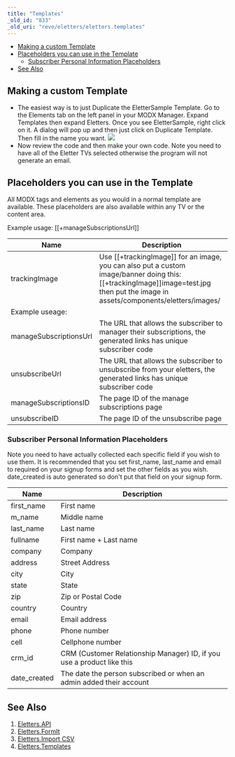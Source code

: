 ```yaml
---
title: "Templates"
_old_id: "833"
_old_uri: "revo/eletters/eletters.templates"
---
```


- [Making a custom Template](#Eletters.Templates-MakingacustomTemplate)
- [Placeholders you can use in the Template](#Eletters.Templates-PlaceholdersyoucanuseintheTemplate)
  - [Subscriber Personal Information Placeholders](#Eletters.Templates-SubscriberPersonalInformationPlaceholders)
- [See Also](#Eletters.Templates-SeeAlso)



## Making a custom Template

- The easiest way is to just Duplicate the EletterSample Template. Go to the Elements tab on the left panel in your MODX Manager. Expand Templates then expand Eletters. Once you see EletterSample, right click on it. A dialog will pop up and then just click on Duplicate Template. Then fill in the name you want. 
  ![](/download/attachments/39355138/duplicate.png?version=1&modificationDate=1335818884000)
- Now review the code and then make your own code. Note you need to have all of the Eletter TVs selected otherwise the program will not generate an email.

## Placeholders you can use in the Template

All MODX tags and elements as you would in a normal template are available. These placeholders are also available within any TV or the content area.

Example usage: \[\[+manageSubscriptionsUrl\]\]

| Name | Description |
|------|-------------|
| trackingImage | Use \[\[+trackingImage\]\] for an image, you can also put a custom image/banner doing this: \[\[+trackingImage\]\]image=test.jpg then put the image in assets/components/eletters/images/ 
Example useage: <img src="\[\[+trackingImage\]\]" alt="" /> |
| manageSubscriptionsUrl | The URL that allows the subscriber to manager their subscriptions, the generated links has unique subscriber code |
| unsubscribeUrl | The URL that allows the subscriber to unsubscribe from your eletters, the generated links has unique subscriber code |
| manageSubscriptionsID | The page ID of the manage subscriptions page |
| unsubscribeID | The page ID of the unsubscribe page |

### Subscriber Personal Information Placeholders

Note you need to have actually collected each specific field if you wish to use them. It is recommended that you set first\_name, last\_name and email to required on your signup forms and set the other fields as you wish. date\_created is auto generated so don't put that field on your signup form.

| Name | Description |
|------|-------------|
| first\_name | First name |
| m\_name | Middle name |
| last\_name | Last name |
| fullname | First name + Last name |
| company | Company |
| address | Street Address |
| city | City |
| state | State |
| zip | Zip or Postal Code |
| country | Country |
| email | Email address |
| phone | Phone number |
| cell | Cellphone number |
| crm\_id | CRM (Customer Relationship Manager) ID, if you use a product like this |
| date\_created | The date the person subscribed or when an admin added their account |

## See Also

1. [Eletters.API](/extras/revo/eletters/eletters.api)
2. [Eletters.FormIt](/extras/revo/eletters/eletters.formit)
3. [Eletters.Import CSV](/extras/revo/eletters/eletters.import-csv)
4. [Eletters.Templates](/extras/revo/eletters/eletters.templates)
